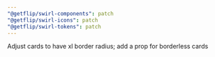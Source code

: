 ```yaml
---
"@getflip/swirl-components": patch
"@getflip/swirl-icons": patch
"@getflip/swirl-tokens": patch
---
```


Adjust cards to have xl border radius; add a prop for borderless cards
